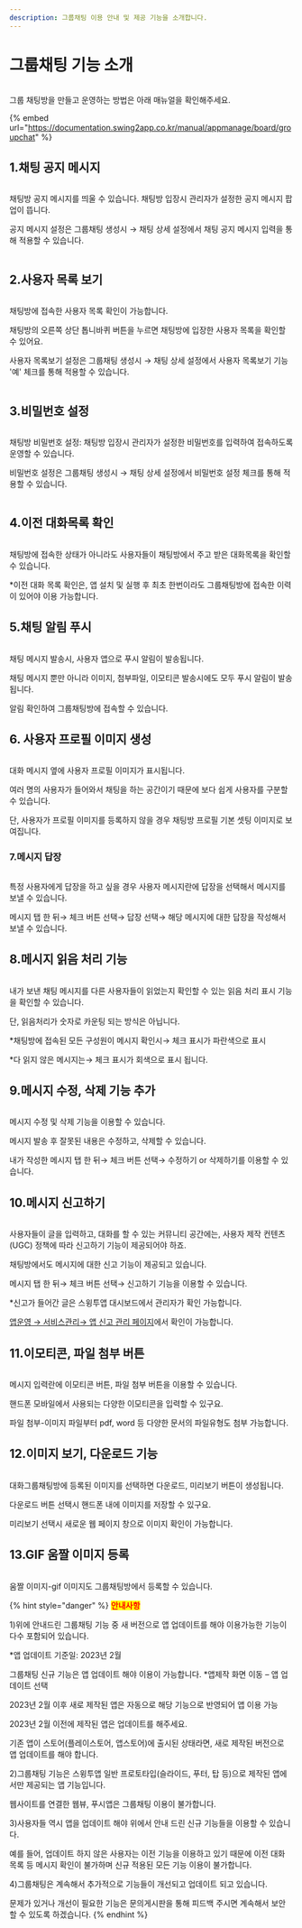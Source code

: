 ```yaml
---
description: 그룹채팅 이용 안내 및 제공 기능을 소개합니다.
---
```


# 그룹채팅 기능 소개

<figure><img src="../../../.gitbook/assets/구분선 (4).PNG" alt=""><figcaption></figcaption></figure>

그룹 채팅방을 만들고 운영하는 방법은 아래 매뉴얼을 확인해주세요.

{% embed url="https://documentation.swing2app.co.kr/manual/appmanage/board/groupchat" %}

## 1.채팅 공지 메시지

<figure><img src="../../../.gitbook/assets/공지메시지.png" alt=""><figcaption></figcaption></figure>



채팅방 공지 메시지를 띄울 수 있습니다. 채팅방 입장시 관리자가 설정한 공지 메시지 팝업이 뜹니다.

공지 메시지 설정은 그룹채팅 생성시 → 채팅 상세 설정에서 채팅 공지 메시지 입력을 통해 적용할 수 있습니다.

<figure><img src="../../../.gitbook/assets/공지.png" alt=""><figcaption></figcaption></figure>



## 2.사용자 목록 보기

<figure><img src="../../../.gitbook/assets/사용자목록보기.png" alt=""><figcaption></figcaption></figure>

채팅방에 접속한 사용자 목록 확인이 가능합니다.

채팅방의 오른쪽 상단 톱니바퀴 버튼을 누르면 채팅방에 입장한 사용자 목록을 확인할 수 있어요.

사용자 목록보기 설정은 그룹채팅 생성시 → 채팅 상세 설정에서 사용자 목록보기 기능 '예' 체크를 통해 적용할 수 있습니다.

<figure><img src="../../../.gitbook/assets/목록보기.png" alt=""><figcaption></figcaption></figure>



## 3.비밀번호 설정

<figure><img src="../../../.gitbook/assets/비밀번호.png" alt=""><figcaption></figcaption></figure>

채팅방 비밀번호 설정: 채팅방 입장시 관리자가 설정한 비밀번호를 입력하여 접속하도록 운영할 수 있습니다.

비밀번호 설정은 그룹채팅 생성시 → 채팅 상세 설정에서 비밀번호 설정 체크를 통해 적용할 수 있습니다.

<figure><img src="../../../.gitbook/assets/비밀.png" alt=""><figcaption></figcaption></figure>



## 4.이전 대화목록 확인

<figure><img src="../../../.gitbook/assets/이전대화목록.gif" alt=""><figcaption></figcaption></figure>

채팅방에 접속한 상태가 아니라도 사용자들이 채팅방에서 주고 받은 대화목록을 확인할 수 있습니다.

\*이전 대화 목록 확인은, 앱 설치 및 실행 후 최초 한번이라도 그룹채팅방에 접속한 이력이 있어야 이용 가능합니다.



## 5.채팅 알림 푸시

<figure><img src="../../../.gitbook/assets/푸시알림.png" alt=""><figcaption></figcaption></figure>

채팅 메시지 발송시, 사용자 앱으로 푸시 알림이 발송됩니다.

채팅 메시지 뿐만 아니라 이미지, 첨부파일, 이모티콘 발송시에도 모두 푸시 알림이 발송됩니다.

알림 확인하여 그룹채팅방에 접속할 수 있습니다.



## 6. 사용자 프로필 이미지 생성

<figure><img src="../../../.gitbook/assets/프로필이미지.png" alt=""><figcaption></figcaption></figure>

대화 메시지 옆에 사용자 프로필 이미지가 표시됩니다.&#x20;

여러 명의 사용자가 들어와서 채팅을 하는 공간이기 때문에 보다 쉽게 사용자를 구분할 수 있습니다.

단, 사용자가 프로필 이미지를 등록하지 않을 경우 채팅방 프로필 기본 셋팅 이미지로 보여집니다.



### 7.메시지 답장

<figure><img src="../../../.gitbook/assets/답장.png" alt=""><figcaption></figcaption></figure>

특정 사용자에게 답장을 하고 싶을 경우 사용자 메시지란에 답장을 선택해서 메시지를 보낼 수 있습니다.

메시지 탭 한 뒤→ 체크 버튼 선택→ 답장 선택→ 해당 메시지에 대한 답장을 작성해서 보낼 수 있습니다.



## 8.메시지 읽음 처리 기능

<figure><img src="../../../.gitbook/assets/메시지-읽음.png" alt=""><figcaption></figcaption></figure>

내가 보낸 채팅 메시지를 다른 사용자들이 읽었는지 확인할 수 있는 읽음 처리 표시 기능을 확인할 수 있습니다.

단, 읽음처리가 숫자로 카운팅 되는 방식은 아닙니다.

\*채팅방에 접속된 모든 구성원이 메시지 확인시→ 체크 표시가 파란색으로 표시

\*다 읽지 않은 메시지는→ 체크 표시가 회색으로 표시 됩니다.



## 9.메시지 수정, 삭제 기능 추가

<figure><img src="../../../.gitbook/assets/수정,삭제.png" alt=""><figcaption></figcaption></figure>

메시지 수정 및 삭제 기능을 이용할 수 있습니다.

메시지 발송 후 잘못된 내용은 수정하고, 삭제할 수 있습니다.

내가 작성한 메시지 탭 한 뒤→ 체크 버튼 선택→ 수정하기 or 삭제하기를 이용할 수 있습니다.



## 10.메시지 신고하기

<figure><img src="../../../.gitbook/assets/신고.png" alt=""><figcaption></figcaption></figure>

사용자들이 글을 입력하고, 대화를 할 수 있는 커뮤니티 공간에는, 사용자 제작 컨텐츠(UGC) 정책에 따라 신고하기 기능이 제공되어야 하죠.

채팅방에서도 메시지에 대한 신고 기능이 제공되고 있습니다.

메시지 탭 한 뒤→ 체크 버튼 선택→ 신고하기 기능을 이용할 수 있습니다.

\*신고가 들어간 글은 스윙투앱 대시보드에서 관리자가 확인 가능합니다.

[앱운영 → 서비스관리→ 앱 신고 관리 페이지](http://www.swing2app.co.kr/view/app\_report\_manage)에서 확인이 가능합니다.



## 11.이모티콘, 파일 첨부 버튼

<figure><img src="../../../.gitbook/assets/이모티콘,파일첨부.png" alt=""><figcaption></figcaption></figure>

메시지 입력란에 이모티콘 버튼, 파일 첨부 버튼을 이용할 수 있습니다.

핸드폰 모바일에서 사용되는 다양한 이모티콘을 입력할 수 있구요.

파일 첨부-이미지 파일부터 pdf, word 등 다양한 문서의 파일유형도 첨부 가능합니다.



## 12.이미지 보기, 다운로드 기능

<figure><img src="../../../.gitbook/assets/이미지-다운.png" alt=""><figcaption></figcaption></figure>

대화그룹채팅방에 등록된 이미지를 선택하면 다운로드, 미리보기 버튼이 생성됩니다.

다운로드 버튼 선택시 핸드폰 내에 이미지를 저장할 수 있구요.

미리보기 선택시 새로운 웹 페이지 창으로 이미지 확인이 가능합니다.



## 13.GIF 움짤 이미지 등록

<figure><img src="../../../.gitbook/assets/이미지-움짤.gif" alt=""><figcaption></figcaption></figure>

움짤 이미지-gif 이미지도 그룹채팅방에서 등록할 수 있습니다.

{% hint style="danger" %}
<mark style="color:red;">**안내사항**</mark>



1\)위에 안내드린 그룹채팅 기능 중 새 버전으로 앱 업데이트를 해야 이용가능한 기능이 다수 포함되어 있습니다.

\*앱 업데이트 기준일: 2023년 2월

그룹채팅 신규 기능은 앱 업데이트 해야 이용이 가능합니다. \*앱제작 화면 이동 – 앱 업데이트 선택

2023년 2월 이후 새로 제작된 앱은 자동으로 해당 기능으로 반영되어 앱 이용 가능

2023년 2월 이전에 제작된 앱은 업데이트를 해주세요.

기존 앱이 스토어(플레이스토어, 앱스토어)에 출시된 상태라면, 새로 제작된 버전으로 앱 업데이트를 해야 합니다.

2\)그룹채팅 기능은 스윙투앱 일반 프로토타입(슬라이드, 푸터, 탑 등)으로 제작된 앱에서만 제공되는 앱 기능입니다.

웹사이트를 연결한 웹뷰, 푸시앱은 그룹채팅 이용이 불가합니다.

3\)사용자들 역시 앱을 업데이트 해야 위에서 안내 드린 신규 기능들을 이용할 수 있습니다.

예를 들어, 업데이트 하지 않은 사용자는 이전 기능을 이용하고 있기 때문에 이전 대화 목록 등 메시지 확인이 불가하며 신규 적용된 모든 기능 이용이 불가합니다.

4\)그룹채팅은 계속해서 추가적으로 기능들이 개선되고 업데이트 되고 있습니다.

문제가 있거나 개선이 필요한 기능은 문의게시판을 통해 피드백 주시면 계속해서 보안 할 수 있도록 하겠습니다.
{% endhint %}

